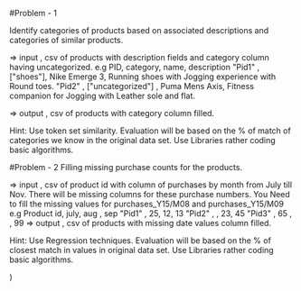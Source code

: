 #Problem - 1 

  Identify categories of products based on associated descriptions and categories of similar products. 

  => input , csv of products with description fields and  category column having uncategorized.
           e.g PID, category, name, description
            "Pid1" ,  ["shoes"],    Nike Emerge 3, Running shoes with Jogging experience with Round toes.
            "Pid2" ,  ["uncategorized"] ,  Puma Mens Axis, Fitness companion for Jogging with Leather sole and flat.

  => output , csv of products with category column filled.

Hint: Use token set similarity. Evaluation will be based on the % of match of categories we know in the original data set. Use Libraries rather coding basic algorithms.
  
#Problem - 2
  Filling missing purchase counts for the products. 

  => input , csv of product id with column of purchases by month from July till Nov. There will be missing columns for these purchase numbers. You Need to fill the missing values for purchases_Y15/M08 and purchases_Y15/M09
   e.g Product id, july, aug , sep
            "Pid1" , 25, 12, 13
            "Pid2" ,   , 23, 45
            "Pid3" ,  65 ,  , 99
  => output , csv of products with missing date values column filled.

Hint: Use Regression techniques. Evaluation will be based on the % of closest match in values in original data set. Use Libraries rather coding basic algorithms.

) 
